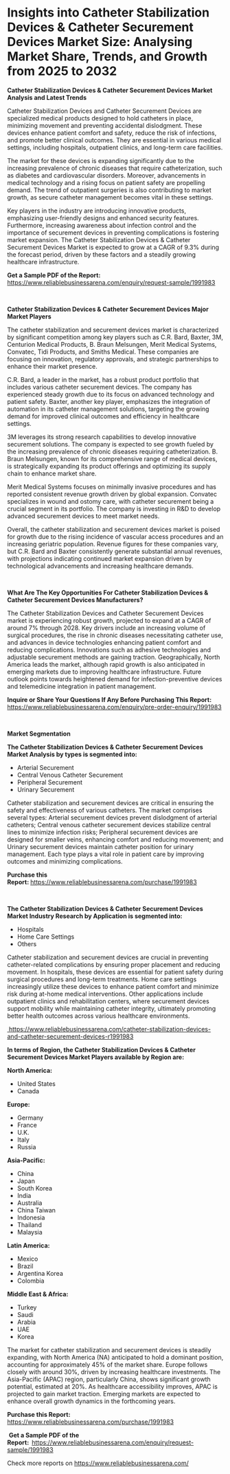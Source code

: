<p><h1>Insights into Catheter Stabilization Devices & Catheter Securement Devices Market Size: Analysing Market Share, Trends, and Growth from 2025 to 2032</h1></p><p><strong>Catheter Stabilization Devices & Catheter Securement Devices Market Analysis and Latest Trends</strong></p>
<p><p>Catheter Stabilization Devices and Catheter Securement Devices are specialized medical products designed to hold catheters in place, minimizing movement and preventing accidental dislodgment. These devices enhance patient comfort and safety, reduce the risk of infections, and promote better clinical outcomes. They are essential in various medical settings, including hospitals, outpatient clinics, and long-term care facilities.</p><p>The market for these devices is expanding significantly due to the increasing prevalence of chronic diseases that require catheterization, such as diabetes and cardiovascular disorders. Moreover, advancements in medical technology and a rising focus on patient safety are propelling demand. The trend of outpatient surgeries is also contributing to market growth, as secure catheter management becomes vital in these settings.</p><p>Key players in the industry are introducing innovative products, emphasizing user-friendly designs and enhanced security features. Furthermore, increasing awareness about infection control and the importance of securement devices in preventing complications is fostering market expansion. The Catheter Stabilization Devices & Catheter Securement Devices Market is expected to grow at a CAGR of 9.3% during the forecast period, driven by these factors and a steadily growing healthcare infrastructure.</p></p>
<p><strong>Get a Sample PDF of the Report:&nbsp;</strong> <a href="https://www.reliablebusinessarena.com/enquiry/request-sample/1991983?utm_campaign=3165&utm_medium=2&utm_source=Github&utm_content=ia&utm_term=05032025&utm_id=catheter-stabilization-devices-catheter-securement-devices">https://www.reliablebusinessarena.com/enquiry/request-sample/1991983</a></p>
<p>&nbsp;</p>
<p><strong>Catheter Stabilization Devices & Catheter Securement Devices Major Market Players</strong></p>
<p><p>The catheter stabilization and securement devices market is characterized by significant competition among key players such as C.R. Bard, Baxter, 3M, Centurion Medical Products, B. Braun Melsungen, Merit Medical Systems, Convatec, Tidi Products, and Smiths Medical. These companies are focusing on innovation, regulatory approvals, and strategic partnerships to enhance their market presence.</p><p>C.R. Bard, a leader in the market, has a robust product portfolio that includes various catheter securement devices. The company has experienced steady growth due to its focus on advanced technology and patient safety. Baxter, another key player, emphasizes the integration of automation in its catheter management solutions, targeting the growing demand for improved clinical outcomes and efficiency in healthcare settings.</p><p>3M leverages its strong research capabilities to develop innovative securement solutions. The company is expected to see growth fueled by the increasing prevalence of chronic diseases requiring catheterization. B. Braun Melsungen, known for its comprehensive range of medical devices, is strategically expanding its product offerings and optimizing its supply chain to enhance market share.</p><p>Merit Medical Systems focuses on minimally invasive procedures and has reported consistent revenue growth driven by global expansion. Convatec specializes in wound and ostomy care, with catheter securement being a crucial segment in its portfolio. The company is investing in R&D to develop advanced securement devices to meet market needs.</p><p>Overall, the catheter stabilization and securement devices market is poised for growth due to the rising incidence of vascular access procedures and an increasing geriatric population. Revenue figures for these companies vary, but C.R. Bard and Baxter consistently generate substantial annual revenues, with projections indicating continued market expansion driven by technological advancements and increasing healthcare demands.</p></p>
<p>&nbsp;</p>
<p><strong>What Are The Key Opportunities For Catheter Stabilization Devices & Catheter Securement Devices Manufacturers?</strong></p>
<p><p>The Catheter Stabilization Devices and Catheter Securement Devices market is experiencing robust growth, projected to expand at a CAGR of around 7% through 2028. Key drivers include an increasing volume of surgical procedures, the rise in chronic diseases necessitating catheter use, and advances in device technologies enhancing patient comfort and reducing complications. Innovations such as adhesive technologies and adjustable securement methods are gaining traction. Geographically, North America leads the market, although rapid growth is also anticipated in emerging markets due to improving healthcare infrastructure. Future outlook points towards heightened demand for infection-preventive devices and telemedicine integration in patient management.</p></p>
<p><strong>Inquire or Share Your Questions If Any Before Purchasing This Report:</strong> <a href="https://www.reliablebusinessarena.com/enquiry/pre-order-enquiry/1991983?utm_campaign=3165&utm_medium=2&utm_source=Github&utm_content=ia&utm_term=05032025&utm_id=catheter-stabilization-devices-catheter-securement-devices">https://www.reliablebusinessarena.com/enquiry/pre-order-enquiry/1991983</a></p>
<p>&nbsp;</p>
<p><strong>Market Segmentation</strong></p>
<p><strong>The Catheter Stabilization Devices & Catheter Securement Devices Market Analysis by types is segmented into:</strong></p>
<p><ul><li>Arterial Securement</li><li>Central Venous Catheter Securement</li><li>Peripheral Securement</li><li>Urinary Securement</li></ul></p>
<p><p>Catheter stabilization and securement devices are critical in ensuring the safety and effectiveness of various catheters. The market comprises several types: Arterial securement devices prevent dislodgment of arterial catheters; Central venous catheter securement devices stabilize central lines to minimize infection risks; Peripheral securement devices are designed for smaller veins, enhancing comfort and reducing movement; and Urinary securement devices maintain catheter position for urinary management. Each type plays a vital role in patient care by improving outcomes and minimizing complications.</p></p>
<p><strong>Purchase this Report:&nbsp;</strong><a href="https://www.reliablebusinessarena.com/purchase/1991983?utm_campaign=3165&utm_medium=2&utm_source=Github&utm_content=ia&utm_term=05032025&utm_id=catheter-stabilization-devices-catheter-securement-devices">https://www.reliablebusinessarena.com/purchase/1991983</a></p>
<p>&nbsp;</p>
<p><strong>The Catheter Stabilization Devices & Catheter Securement Devices Market Industry Research by Application is segmented into:</strong></p>
<p><ul><li>Hospitals</li><li>Home Care Settings</li><li>Others</li></ul></p>
<p><p>Catheter stabilization and securement devices are crucial in preventing catheter-related complications by ensuring proper placement and reducing movement. In hospitals, these devices are essential for patient safety during surgical procedures and long-term treatments. Home care settings increasingly utilize these devices to enhance patient comfort and minimize risk during at-home medical interventions. Other applications include outpatient clinics and rehabilitation centers, where securement devices support mobility while maintaining catheter integrity, ultimately promoting better health outcomes across various healthcare environments.</p></p>
<p><a href="https://www.reliablebusinessarena.com/catheter-stabilization-devices-and-catheter-securement-devices-r1991983?utm_campaign=3165&utm_medium=2&utm_source=Github&utm_content=ia&utm_term=05032025&utm_id=catheter-stabilization-devices-catheter-securement-devices">&nbsp;https://www.reliablebusinessarena.com/catheter-stabilization-devices-and-catheter-securement-devices-r1991983</a></p>
<p><strong>In terms of Region, the Catheter Stabilization Devices & Catheter Securement Devices Market Players available by Region are:</strong></p>
<p>
    <p> <strong> North America: </strong>
        <ul>
            <li>United States</li>
            <li>Canada</li>
        </ul>
        </p> 
    <p> <strong> Europe: </strong>
        <ul>
            <li>Germany</li>
            <li>France</li>
            <li>U.K.</li>
            <li>Italy</li>
            <li>Russia</li>
        </ul>
        </p> 
    <p> <strong> Asia-Pacific: </strong>
        <ul>
            <li>China</li>
            <li>Japan</li>
            <li>South Korea</li>
            <li>India</li>
            <li>Australia</li>
            <li>China Taiwan</li>
            <li>Indonesia</li>
            <li>Thailand</li>
            <li>Malaysia</li>
        </ul>
        </p> 
    <p> <strong> Latin America: </strong>
        <ul>
            <li>Mexico</li>
            <li>Brazil</li>
            <li>Argentina Korea</li>
            <li>Colombia</li>
        </ul>
        </p> 
    <p> <strong> Middle East & Africa: </strong>
        <ul>
            <li>Turkey</li>
            <li>Saudi</li>
            <li>Arabia</li>
            <li>UAE</li>
            <li>Korea</li>
        </ul>
    </p>
    </p>
<p><p>The market for catheter stabilization and securement devices is steadily expanding, with North America (NA) anticipated to hold a dominant position, accounting for approximately 45% of the market share. Europe follows closely with around 30%, driven by increasing healthcare investments. The Asia-Pacific (APAC) region, particularly China, shows significant growth potential, estimated at 20%. As healthcare accessibility improves, APAC is projected to gain market traction. Emerging markets are expected to enhance overall growth dynamics in the forthcoming years.</p></p>
<p><strong>Purchase this Report: </strong><a href="https://www.reliablebusinessarena.com/purchase/1991983?utm_campaign=3165&utm_medium=2&utm_source=Github&utm_content=ia&utm_term=05032025&utm_id=catheter-stabilization-devices-catheter-securement-devices">https://www.reliablebusinessarena.com/purchase/1991983</a></p>
<p>&nbsp;<strong>Get a Sample PDF of the Report:&nbsp;&nbsp;</strong><a href="https://www.reliablebusinessarena.com/enquiry/request-sample/1991983?utm_campaign=3165&utm_medium=2&utm_source=Github&utm_content=ia&utm_term=05032025&utm_id=catheter-stabilization-devices-catheter-securement-devices">https://www.reliablebusinessarena.com/enquiry/request-sample/1991983</a></p>
<p><strong></strong></p>
<p>Check more reports on <a href="https://www.reliablebusinessarena.com/?utm_campaign=3165&utm_medium=2&utm_source=Github&utm_content=ia&utm_term=05032025&utm_id=catheter-stabilization-devices-catheter-securement-devices">https://www.reliablebusinessarena.com/</a></p>